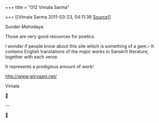 +++
title = "012 Vimala Sarma"

+++
[[Vimala Sarma	2011-03-23, 04:11:36 [Source](https://groups.google.com/g/samskrita/c/EBpErRW_-yU)]]



Sunder Mahodaya

Those are very good resources for poetics.

I wonder if people know about this site which is something of a gem.– It contains English translations of the major works in Sanskrit literature, together with each verse.

It represents a prodigious amount of work!

<http://www.giirvaani.net/>



Vimala



--  



